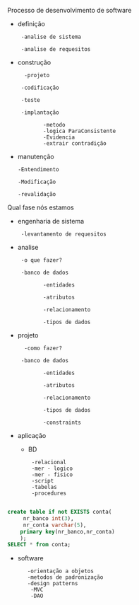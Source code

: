 Processo de desenvolvimento de software

- definição

       -analise de sistema
  
       -analise de requesitos

- construção

        -projeto
 
       -codificação
 
       -teste
 
       -implantação
  
              -metodo
              -logica ParaConsistente
              -Evidencia
              -extrair contradição



- manutenção

      -Entendimento
   
      -Modificação
   
      -revalidação

Qual fase nós estamos

- engenharia de sistema

       -levantamento de requesitos

- analise

       -o que fazer?
  
       -banco de dados
  
              -entidades
  
              -atributos
  
              -relacionamento
  
              -tipos de dados



- projeto

        -como fazer?
    
       -banco de dados
  
              -entidades
  
              -atributos
  
              -relacionamento
  
              -tipos de dados
  
              -constraints

- aplicação

   - BD

          -relacional
          -mer - logico
          -mer - fisico
          -script
          -tabelas
          -procedures

~~~~SQL

create table if not EXISTS conta(
     nr_banco int(3),
     nr_conta varchar(5),
    primary key(nr_banco,nr_conta)
    );
SELECT * from conta;

~~~~
       

   - software

            -orientação a objetos
            -metodos de padronização
            -design patterns
             -MVC
             -DAO
